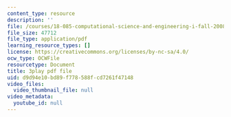 ```yaml
---
content_type: resource
description: ''
file: /courses/18-085-computational-science-and-engineering-i-fall-2008/d9d94e10bd89f778588fcd7261f47148_UdpdZ0diXUg.pdf
file_size: 47712
file_type: application/pdf
learning_resource_types: []
license: https://creativecommons.org/licenses/by-nc-sa/4.0/
ocw_type: OCWFile
resourcetype: Document
title: 3play pdf file
uid: d9d94e10-bd89-f778-588f-cd7261f47148
video_files:
  video_thumbnail_file: null
video_metadata:
  youtube_id: null
---
```

